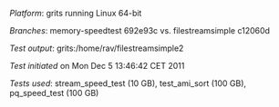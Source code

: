 *Platform*: grits running Linux 64-bit

*Branches*: memory-speedtest 692e93c vs. filestreamsimple c12060d

*Test output*: grits:/home/rav/filestreamsimple2

*Test initiated* on Mon Dec 5 13:46:42 CET 2011

*Tests used*: stream_speed_test (10 GB), test_ami_sort (100 GB), pq_speed_test (100 GB)
